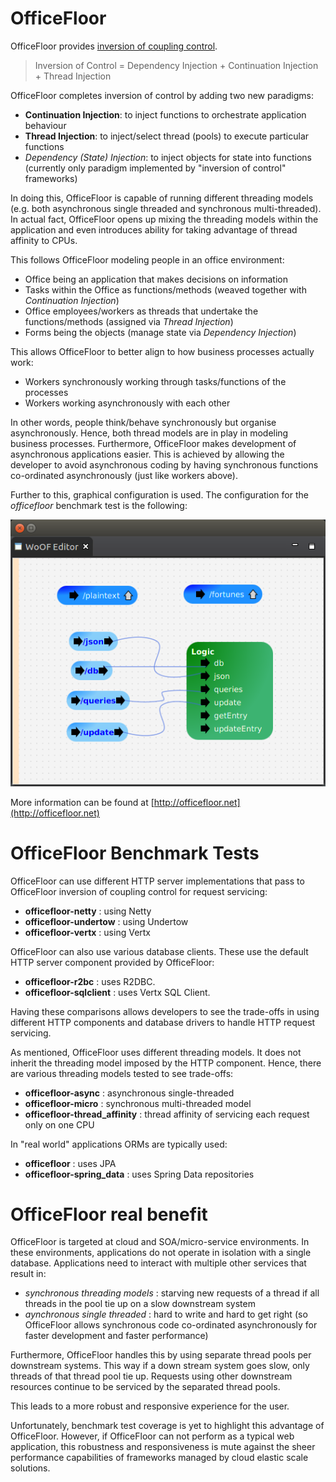 # OfficeFloor

OfficeFloor provides [inversion of coupling control](https://dzone.com/articles/inversion-of-coupling-control).

> Inversion of Control = Dependency Injection + Continuation Injection + Thread Injection

OfficeFloor completes inversion of control by adding two new paradigms:

* **Continuation Injection**: to inject functions to orchestrate application behaviour
* **Thread Injection**: to inject/select thread (pools) to execute particular functions
* *Dependency (State) Injection*: to inject objects for state into functions (currently only paradigm implemented by "inversion of control" frameworks)
 
In doing this, OfficeFloor is capable of running different threading models (e.g. both asynchronous single threaded and synchronous multi-threaded).  In actual fact, OfficeFloor opens up mixing the threading models within the application and even introduces ability for taking advantage of thread affinity to CPUs.

This follows OfficeFloor modeling people in an office environment:

* Office being an application that makes decisions on information
* Tasks within the Office as functions/methods (weaved together with *Continuation Injection*)
* Office employees/workers as threads that undertake the functions/methods (assigned via *Thread Injection*)
* Forms being the objects (manage state via *Dependency Injection*)

This allows OfficeFloor to better align to how business processes actually work:

* Workers synchronously working through tasks/functions of the processes
* Workers working asynchronously with each other

In other words, people think/behave synchronously but organise asynchronously.  Hence, both thread models are in play in modeling business processes.  Furthermore, OfficeFloor makes development of asynchronous applications easier.  This is achieved by allowing the developer to avoid asynchronous coding by having synchronous functions co-ordinated asynchronously (just like workers above).

Further to this, graphical configuration is used.  The configuration for the *officefloor* benchmark test is the following:

![Graphical Configuration](configuration.png "OfficeFloor graphical configuration")

More information can be found at [http://officefloor.net](http://officefloor.net)


# OfficeFloor Benchmark Tests

OfficeFloor can use different HTTP server implementations that pass to OfficeFloor inversion of coupling control for request servicing:

* **officefloor-netty** : using Netty
* **officefloor-undertow** : using Undertow
* **officefloor-vertx** : using Vertx

OfficeFloor can also use various database clients.  These use the default HTTP server component provided by OfficeFloor:

* **officefloor-r2bc** : uses R2DBC.
* **officefloor-sqlclient** : uses Vertx SQL Client.

Having these comparisons allows developers to see the trade-offs in using different HTTP components and database drivers to handle HTTP request servicing.

As mentioned, OfficeFloor uses different threading models.  It does not inherit the threading model imposed by the HTTP component.  Hence, there are various threading models tested to see trade-offs:

* **officefloor-async** : asynchronous single-threaded
* **officefloor-micro** : synchronous multi-threaded model
* **officefloor-thread_affinity** : thread affinity of servicing each request only on one CPU

In "real world" applications ORMs are typically used:

* **officefloor** : uses JPA
* **officefloor-spring_data** : uses Spring Data repositories


# OfficeFloor real benefit

OfficeFloor is targeted at cloud and SOA/micro-service environments.   In these environments, applications do not operate in isolation with a single database.  Applications need to interact with multiple other services that result in:

* *synchronous threading models* : starving new requests of a thread if all threads in the pool tie up on a slow downstream system
* *aynchronous single threaded* : hard to write and hard to get right (so OfficeFloor allows synchronous code co-ordinated asynchronously for faster development and faster performance)

Furthermore, OfficeFloor handles this by using separate thread pools per downstream systems.  This way if a down stream system goes slow, only threads of that thread pool tie up.  Requests using other downstream resources continue to be serviced by the separated thread pools.

This leads to a more robust and responsive experience for the user.

Unfortunately, benchmark test coverage is yet to highlight this advantage of OfficeFloor.  However, if OfficeFloor can not perform as a typical web application, this robustness and responsiveness is mute against the sheer performance capabilities of frameworks managed by cloud elastic scale solutions.

